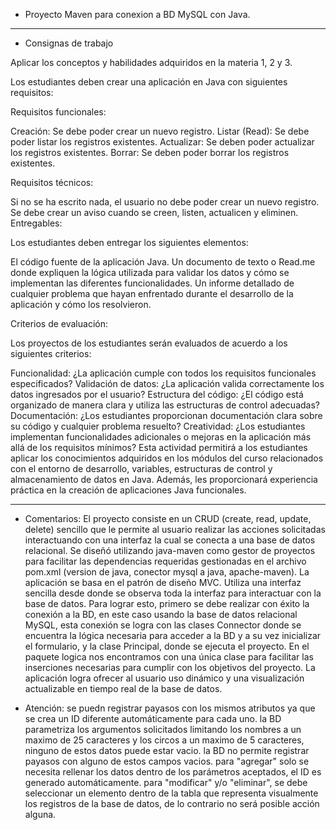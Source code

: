  - Proyecto Maven para conexion a BD MySQL con Java.

----------

 - Consignas de trabajo

Aplicar los conceptos y habilidades adquiridos en la materia 1, 2 y 3.
 
Los estudiantes deben crear una aplicación en Java con siguientes requisitos:

Requisitos funcionales:

Creación: Se debe poder crear un nuevo registro.
Listar (Read): Se debe poder listar los registros existentes.
Actualizar: Se deben poder actualizar los registros existentes.
Borrar: Se deben poder borrar los registros existentes.
 
Requisitos técnicos:

Si no se ha escrito nada, el usuario no debe poder crear un nuevo registro.
Se debe crear un aviso cuando se creen, listen, actualicen y eliminen.
Entregables:

Los estudiantes deben entregar los siguientes elementos:

El código fuente de la aplicación Java.
Un documento de texto o Read.me donde expliquen la lógica utilizada para validar los datos y cómo se implementan las diferentes funcionalidades.
Un informe detallado de cualquier problema que hayan enfrentado durante el desarrollo de la aplicación y cómo los resolvieron.
 
Criterios de evaluación:

Los proyectos de los estudiantes serán evaluados de acuerdo a los siguientes criterios:

Funcionalidad: ¿La aplicación cumple con todos los requisitos funcionales especificados?
Validación de datos: ¿La aplicación valida correctamente los datos ingresados por el usuario?
Estructura del código: ¿El código está organizado de manera clara y utiliza las estructuras de control adecuadas?
Documentación: ¿Los estudiantes proporcionan documentación clara sobre su código y cualquier problema resuelto?
Creatividad: ¿Los estudiantes implementan funcionalidades adicionales o mejoras en la aplicación más allá de los requisitos mínimos?
Esta actividad permitirá a los estudiantes aplicar los conocimientos adquiridos en los módulos del curso relacionados con el entorno de desarrollo, variables, estructuras de control y almacenamiento de datos en Java. Además, les proporcionará experiencia práctica en la creación de aplicaciones Java funcionales.

----------

 - Comentarios:
El proyecto consiste en un CRUD (create, read, update, delete) sencillo que le permite al usuario realizar las acciones solicitadas interactuando con una interfaz la cual se conecta a una base de datos relacional. Se diseñó utilizando java-maven como gestor de proyectos para facilitar las dependencias requeridas gestionadas en el archivo pom.xml (version de java, conector mysql a java, apache-maven).
La aplicación se basa en el patrón de diseño MVC. Utiliza una interfaz sencilla desde donde se observa toda la interfaz para interactuar con la base de datos.
Para lograr esto, primero se debe realizar con éxito la conexión a la BD, en este caso usando la base de datos relacional MySQL, esta conexión se logra con las clases Connector donde se encuentra la lógica necesaria para acceder a la BD y a su vez inicializar el formulario, y la clase Principal, donde se ejecuta el proyecto.
En el paquete logica nos encontramos con una única clase para facilitar las inserciones necesarias para cumplir con los objetivos del proyecto.
La aplicación logra ofrecer al usuario uso dinámico y una visualización actualizable en tiempo real de la base de datos.

 - Atención: se puedn registrar payasos con los mismos atributos ya que se crea un ID diferente automáticamente para cada uno.
 la BD parametriza los argumentos solicitados limitando los nombres a un maximo de 25 caracteres y los circos a un maximo de 5 caracteres, ninguno de estos datos puede estar vacio.
 la BD no permite registrar payasos con alguno de estos campos vacios.
 para "agregar" solo se necesita rellenar los datos dentro de los parámetros aceptados, el ID es generado automáticamente.
 para "modificar" y/o "eliminar", se debe seleccionar un elemento dentro de la tabla que representa visualmente los registros de la base de datos, de lo contrario no será posible acción alguna.

 